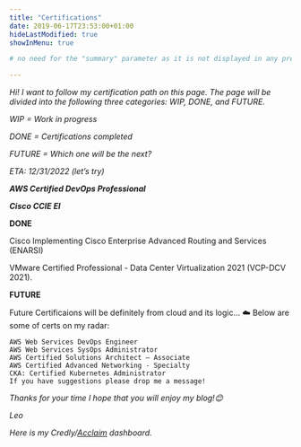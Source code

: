 ```yaml
---
title: "Certifications"
date: 2019-06-17T23:53:00+01:00
hideLastModified: true
showInMenu: true

# no need for the "summary" parameter as it is not displayed in any previews

---
```





*Hi! I want to follow my certification path on this page. 
The page will be divided into the following three categories: WIP, DONE, and FUTURE.* 

*WIP = Work in progress*

*DONE = Certifications completed*

*FUTURE = Which one will be the next?*


*ETA: 12/31/2022 (let’s try)*
 
             
***AWS Certified DevOps Professional***

***Cisco CCIE EI***

**DONE**



Cisco Implementing Cisco Enterprise Advanced Routing and Services (ENARSI) 

VMware Certified Professional - Data Center Virtualization 2021 (VCP-DCV 2021).


**FUTURE**

Future Certificaions will be definitely from cloud and its logic… ☁️ Below are some of certs on my radar:


    AWS Web Services DevOps Engineer
	AWS Web Services SysOps Administrator
    AWS Certified Solutions Architect – Associate
    AWS Certified Advanced Networking - Specialty
    CKA: Certified Kubernetes Administrator
    If you have suggestions please drop me a message!

*Thanks for your time I hope that you will enjoy my blog!😊*

*Leo*

*Here is my Credly/[Acclaim](https://www.credly.com/earner/earned) dashboard.*


 
